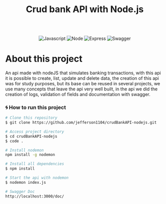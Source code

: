 <div align="center">
  <h1 align="center">
    Crud bank API with Node.js
  </h1>
  <br>
  <br>
  <p align="center">
    <img alt="Javascript" src="https://img.shields.io/badge/JavaScript-323330?style=for-the-badge&logo=javascript&logoColor=F7DF1E">
    <img alt="Node" src="https://img.shields.io/badge/Node.js-339933?style=for-the-badge&logo=nodedotjs&logoColor=white">
    <img alt="Express" src="https://img.shields.io/badge/Express.js-000000?style=for-the-badge&logo=express&logoColor=white">
    <img alt="Swagger" src="https://img.shields.io/badge/Swagger-85EA2D?style=for-the-badge&logo=Swagger&logoColor=white">
  </p>
</div>


# About this project
An api made with nodeJS that simulates banking transactions, with this api it is possible to create, list, update and delete data, the creation of this api was for study purposes, but its base can be reused in several projects, we use many concepts that leave the api very well built, in the api we did the creation of logs, validation of fields and documentation with swagger.


### :cyclone: How to run this project
```bash
# Clone this repository
$ git clone https://github.com/jefferson1104/crudBankAPI-nodejs.git

# Access project directory
$ cd crudBankAPI-nodejs
$ code . 

# Install nodemon
npm install -g nodemon

# Install all dependencies
$ npm install 

# Start the api with nodemon
$ nodemon index.js

# Swagger Doc
http://localhost:3000/doc/
```